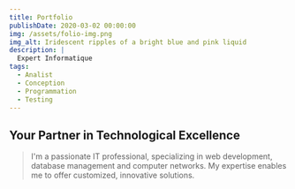```yaml
---
title: Portfolio
publishDate: 2020-03-02 00:00:00
img: /assets/folio-img.png
img_alt: Iridescent ripples of a bright blue and pink liquid
description: |
  Expert Informatique
tags:
  - Analist
  - Conception
  - Programmation
  - Testing
---
```


## Your Partner in Technological Excellence

>  I'm a passionate IT professional, specializing in web development, database management and computer networks. My expertise enables me to offer customized, innovative solutions.